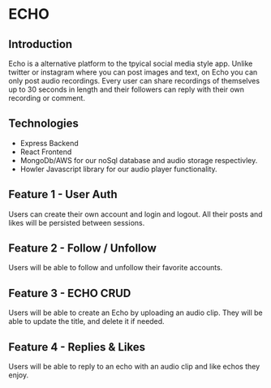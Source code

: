 
# ECHO

## Introduction
Echo is a alternative platform to the tpyical social media style app. Unlike twitter or instagram where you can post images and text, on Echo you can only post audio recordings. Every user can share recordings of themselves up to 30 seconds in length and their followers can reply with their own recording or comment. 


## Technologies
* Express Backend
* React Frontend
* MongoDb/AWS for our noSql database and audio storage respectivley.
* Howler Javascript library for our audio player functionality.

## Feature 1 - User Auth
Users can create their own account and login and logout. All their posts and likes will be persisted between sessions. 

## Feature 2 - Follow / Unfollow
Users will be able to follow and unfollow their favorite accounts. 

## Feature 3 - ECHO CRUD
Users will be able to create an Echo by uploading an audio clip. They will be able to update the title, and delete it if needed. 

## Feature 4 - Replies & Likes
Users will be able to reply to an echo with an audio clip and like echos they enjoy. 


